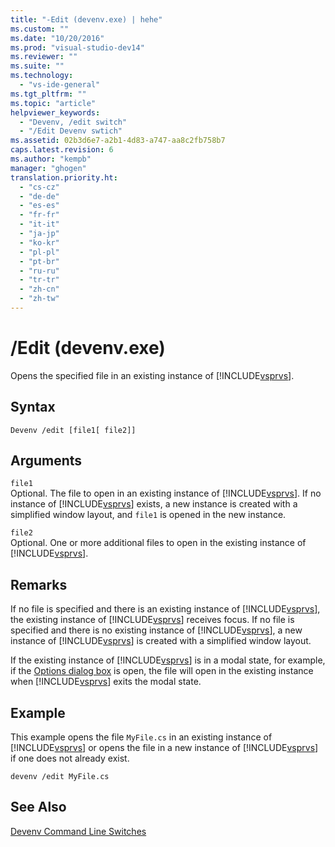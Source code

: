 ```yaml
---
title: "-Edit (devenv.exe) | hehe"
ms.custom: ""
ms.date: "10/20/2016"
ms.prod: "visual-studio-dev14"
ms.reviewer: ""
ms.suite: ""
ms.technology: 
  - "vs-ide-general"
ms.tgt_pltfrm: ""
ms.topic: "article"
helpviewer_keywords: 
  - "Devenv, /edit switch"
  - "/Edit Devenv swtich"
ms.assetid: 02b3d6e7-a2b1-4d83-a747-aa8c2fb758b7
caps.latest.revision: 6
ms.author: "kempb"
manager: "ghogen"
translation.priority.ht: 
  - "cs-cz"
  - "de-de"
  - "es-es"
  - "fr-fr"
  - "it-it"
  - "ja-jp"
  - "ko-kr"
  - "pl-pl"
  - "pt-br"
  - "ru-ru"
  - "tr-tr"
  - "zh-cn"
  - "zh-tw"
---
```

# /Edit (devenv.exe)
Opens the specified file in an existing instance of [!INCLUDE[vsprvs](../code-quality/includes/vsprvs_md.md)].  
  
## Syntax  
  
```  
Devenv /edit [file1[ file2]]  
```  
  
## Arguments  
 `file1`  
 Optional. The file to open in an existing instance of [!INCLUDE[vsprvs](../code-quality/includes/vsprvs_md.md)]. If no instance of [!INCLUDE[vsprvs](../code-quality/includes/vsprvs_md.md)] exists, a new instance is created with a simplified window layout, and `file1` is opened in the new instance.  
  
 `file2`  
 Optional. One or more additional files to open in the existing instance of [!INCLUDE[vsprvs](../code-quality/includes/vsprvs_md.md)].  
  
## Remarks  
 If no file is specified and there is an existing instance of [!INCLUDE[vsprvs](../code-quality/includes/vsprvs_md.md)], the existing instance of [!INCLUDE[vsprvs](../code-quality/includes/vsprvs_md.md)] receives focus. If no file is specified and there is no existing instance of [!INCLUDE[vsprvs](../code-quality/includes/vsprvs_md.md)], a new instance of [!INCLUDE[vsprvs](../code-quality/includes/vsprvs_md.md)] is created with a simplified window layout.  
  
 If the existing instance of [!INCLUDE[vsprvs](../code-quality/includes/vsprvs_md.md)] is in a modal state, for example, if the [Options dialog box](../reference/options-dialog-box--visual-studio-.md) is open, the file will open in the existing instance when [!INCLUDE[vsprvs](../code-quality/includes/vsprvs_md.md)] exits the modal state.  
  
## Example  
 This example opens the file `MyFile.cs` in an existing instance of [!INCLUDE[vsprvs](../code-quality/includes/vsprvs_md.md)] or opens the file in a new instance of [!INCLUDE[vsprvs](../code-quality/includes/vsprvs_md.md)] if one does not already exist.  
  
```  
devenv /edit MyFile.cs  
```  
  
## See Also  
 [Devenv Command Line Switches](../reference/devenv-command-line-switches.md)